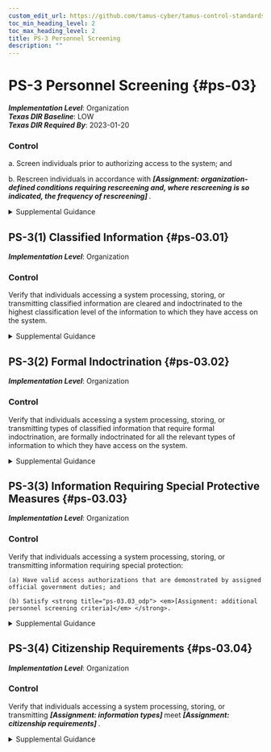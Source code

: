 ```yaml
---
custom_edit_url: https://github.com/tamus-cyber/tamus-control-standards/tree/main/content/tamus.edu/TAMUS_profile.xml
toc_min_heading_level: 2
toc_max_heading_level: 2
title: PS-3 Personnel Screening
description: ""
---
```


# PS-3 Personnel Screening {#ps-03}

_**Implementation Level**_: Organization\
_**Texas DIR Baseline**_: LOW\
_**Texas DIR Required By**_: 2023-01-20

### Control



a. Screen individuals prior to authorizing access to the system; and

b. Rescreen individuals in accordance with <strong title="ps-3_prm_1"> <em>[Assignment: organization-defined conditions requiring rescreening and, where rescreening is so indicated, the frequency of rescreening]</em> </strong>.


<details><summary>Supplemental Guidance</summary>Personnel screening and rescreening activities reflect applicable laws, executive orders, directives, regulations, policies, standards, guidelines, and specific criteria established for the risk designations of assigned positions. Examples of personnel screening include background investigations and agency checks. Organizations may define different rescreening conditions and frequencies for personnel accessing systems based on types of information processed, stored, or transmitted by the systems.</details>


## PS-3(1) Classified Information {#ps-03.01}

_**Implementation Level**_: Organization

### Control

Verify that individuals accessing a system processing, storing, or transmitting classified information are cleared and indoctrinated to the highest classification level of the information to which they have access on the system.


<details><summary>Supplemental Guidance</summary>Classified information is the most sensitive information that the Federal Government processes, stores, or transmits. It is imperative that individuals have the requisite security clearances and system access authorizations prior to gaining access to such information. Access authorizations are enforced by system access controls (see [AC-3](/catalog/ac/ac-03#ac-03) ) and flow controls (see [AC-4](/catalog/ac/ac-04#ac-04)).</details>


## PS-3(2) Formal Indoctrination {#ps-03.02}

_**Implementation Level**_: Organization

### Control

Verify that individuals accessing a system processing, storing, or transmitting types of classified information that require formal indoctrination, are formally indoctrinated for all the relevant types of information to which they have access on the system.


<details><summary>Supplemental Guidance</summary>Types of classified information that require formal indoctrination include Special Access Program (SAP), Restricted Data (RD), and Sensitive Compartmented Information (SCI).</details>


## PS-3(3) Information Requiring Special Protective Measures {#ps-03.03}

_**Implementation Level**_: Organization

### Control

Verify that individuals accessing a system processing, storing, or transmitting information requiring special protection:

    (a) Have valid access authorizations that are demonstrated by assigned official government duties; and

    (b) Satisfy <strong title="ps-03.03_odp"> <em>[Assignment: additional personnel screening criteria]</em> </strong>.


<details><summary>Supplemental Guidance</summary>Organizational information that requires special protection includes controlled unclassified information. Personnel security criteria include position sensitivity background screening requirements.</details>


## PS-3(4) Citizenship Requirements {#ps-03.04}

_**Implementation Level**_: Organization

### Control

Verify that individuals accessing a system processing, storing, or transmitting <strong title="ps-03.04_odp.01"> <em>[Assignment: information types]</em> </strong> meet <strong title="ps-03.04_odp.02"> <em>[Assignment: citizenship requirements]</em> </strong>.


<details><summary>Supplemental Guidance</summary>None.</details>
